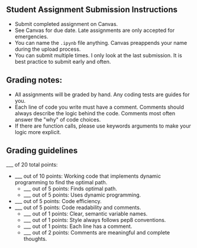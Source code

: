 Student Assignment Submission Instructions
------

- Submit completed assignment on Canvas. 
- See Canvas for due date. Late assignments are only accepted for emergencies.
- You can name the `.ipynb` file anything. Canvas preappends your name during the upload process.
- You can submit multiple times. I only look at the last submission. It is best practice to submit early and often.

Grading notes:
------

- All assignments will be graded by hand. Any coding tests are guides for you.
- Each line of code you write must have a comment. Comments should always describe the logic behind the code. Comments most often answer the "why" of code choices.
- If there are function calls, please use keywords arguments to make your logic more explicit.

Grading guidelines
------

\_\_\_ of 20 total points: 

- \_\_\_ out of 10 points: Working code that implements dynamic programming to find the optimal path.
    + \_\_\_ out of 5 points: Finds optimal path.
    + \_\_\_ out of 5 points: Uses dynamic programming.
- \_\_\_ out of 5 points: Code efficiency. 
- \_\_\_ out of 5 points: Code readability and comments.
    + \_\_\_ out of 1 points: Clear, semantic variable names.
    + \_\_\_ out of 1 points: Style always follows pep8 conventions.
    + \_\_\_ out of 1 points: Each line has a comment.
    + \_\_\_ out of 2 points: Comments are meaningful and complete thoughts.